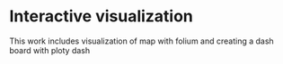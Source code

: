 # Interactive visualization

This work includes visualization of map with folium and creating a dash board with ploty dash
